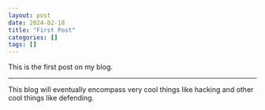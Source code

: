 ```yaml
---
layout: post
date: 2024-02-18
title: "First Post"
categories: []
tags: []
---
```


This is the first post on my blog. 

___ 

This blog will eventually encompass very cool things like hacking and other cool things like defending.
